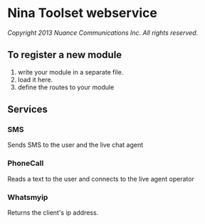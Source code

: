 Nina Toolset webservice
=======================

_Copyright 2013 Nuance Communications Inc. All rights reserved._

To register a new module
------------------------
1. write your module in a separate file.
2. load it here.
3. define the routes to your module

Services
--------

### SMS
Sends SMS to the user and the live chat agent

### PhoneCall
Reads a text to the user and connects to the live agent operator

### Whatsmyip
Returns the client's ip address. 
